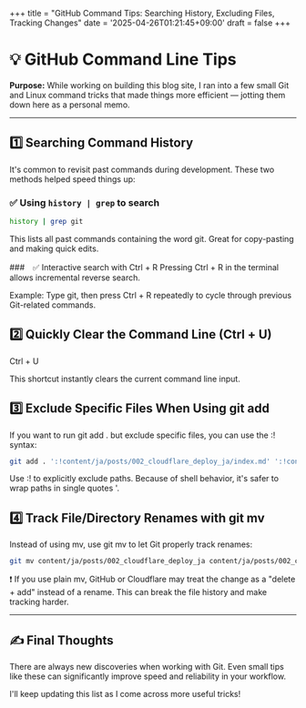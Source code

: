 +++
title = "GitHub Command Tips: Searching History, Excluding Files, Tracking Changes"
date = '2025-04-26T01:21:45+09:00'
draft = false
+++



# 💡 GitHub Command Line Tips

**Purpose:**
While working on building this blog site, I ran into a few small Git and Linux command tricks that made things more efficient — jotting them down here as a personal memo.

---

## 1️⃣ Searching Command History

It's common to revisit past commands during development. These two methods helped speed things up:

### ✅ Using `history | grep` to search

```bash
history | grep git
```


This lists all past commands containing the word git.
Great for copy-pasting and making quick edits.

###　✅ Interactive search with Ctrl + R
Pressing Ctrl + R in the terminal allows incremental reverse search.

Example: Type git, then press Ctrl + R repeatedly to cycle through previous Git-related commands.

## 2️⃣ Quickly Clear the Command Line (Ctrl + U)

Ctrl + U

This shortcut instantly clears the current command line input.


## 3️⃣ Exclude Specific Files When Using git add
If you want to run git add . but exclude specific files, you can use the :! syntax:

```bash
git add . ':!content/ja/posts/002_cloudflare_deploy_ja/index.md' ':!content/en/posts/002_cloudflare_deploy_en/index.md'
```

Use :! to explicitly exclude paths.
Because of shell behavior, it's safer to wrap paths in single quotes '.

## 4️⃣ Track File/Directory Renames with git mv
Instead of using mv, use git mv to let Git properly track renames:

```bash
git mv content/ja/posts/002_cloudflare_deploy_ja content/ja/posts/002_cloudflare_deploy
```

❗ If you use plain mv, GitHub or Cloudflare may treat the change as a "delete + add" instead of a rename.
This can break the file history and make tracking harder.

---

## ✍️ Final Thoughts
There are always new discoveries when working with Git.
Even small tips like these can significantly improve speed and reliability in your workflow.

I'll keep updating this list as I come across more useful tricks!